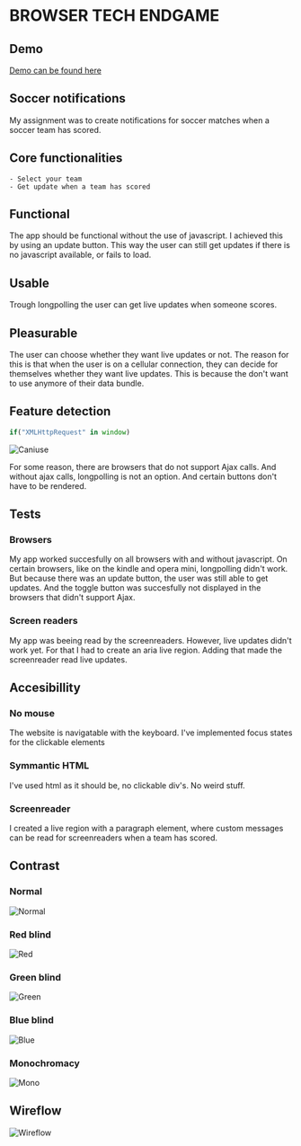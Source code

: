 # BROWSER TECH ENDGAME

## Demo

[Demo can be found here](http://178.128.247.118)

## Soccer notifications

My assignment was to create notifications for soccer matches when a soccer team has scored.

## Core functionalities

	- Select your team
	- Get update when a team has scored


## Functional

The app should be functional without the use of javascript. I achieved this by using an update button. This way the user can still get updates if there is no javascript available, or fails to load.

## Usable

Trough longpolling the user can get live updates when someone scores.

## Pleasurable

The user can choose whether they want live updates or not. The reason for this is that when the user is on a cellular connection, they can decide for themselves whether they want live updates. This is because the don't want to use anymore of their data bundle.

## Feature detection

```javascript
if("XMLHttpRequest" in window)

````
![Caniuse](https://i.gyazo.com/be48bdba63c3f51a1769ab380cf73a57.png)

For some reason, there are browsers that do not support Ajax calls. And without ajax calls, longpolling is not an option. And certain buttons don't have to be rendered. 


## Tests

### Browsers

My app worked succesfully on all browsers with and without javascript. On certain browsers, like on the kindle and opera mini, longpolling didn't work. But because there was an update button, the user was still able to get updates. And the toggle button was succesfully not displayed in the browsers that didn't support Ajax.

### Screen readers

My app was beeing read by the screenreaders. However, live updates didn't work yet. For that I had to create an aria live region. Adding that made the screenreader read live updates.

## Accesibillity

### No mouse

The website is navigatable with the keyboard. I've implemented focus states for the clickable elements

### Symmantic HTML

I've used html as it should be, no clickable div's. No weird stuff.

### Screenreader

I created a live region with a paragraph element, where custom messages can be read for screenreaders when a team has scored.


## Contrast

### Normal

![Normal](https://i.gyazo.com/588ed1f3dc5789e01466ec97a34bca27.png)

### Red blind

![Red](https://i.gyazo.com/9db315a0fb2d17d50ad40582cd49ced4.png)

### Green blind

![Green](https://i.gyazo.com/1e8503bc8e3eabeea2922a3f5f9136b9.png)

### Blue blind

![Blue](https://i.gyazo.com/9dcaa4a8b92d5951d37ddb29f491b0cd.png)

### Monochromacy

![Mono](https://i.gyazo.com/948fdc223221c363e577229c004ad650.png)

## Wireflow
![Wireflow](./img-bin/wireflow.png)






